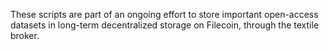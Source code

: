 These scripts are part of an ongoing effort to store important open-access datasets in long-term decentralized storage on Filecoin, through the textile broker.
